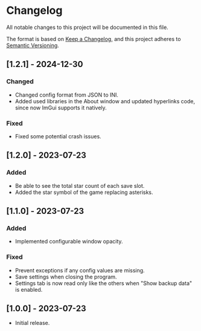 # Changelog
All notable changes to this project will be documented in this file.

The format is based on [Keep a Changelog](https://keepachangelog.com/en/1.0.0/),
and this project adheres to [Semantic Versioning](https://semver.org/spec/v2.0.0.html).

## [1.2.1] - 2024-12-30
### Changed
- Changed config format from JSON to INI.
- Added used libraries in the About window and updated hyperlinks code, since now ImGui supports it natively.
### Fixed
- Fixed some potential crash issues.

## [1.2.0] - 2023-07-23
### Added
- Be able to see the total star count of each save slot.
- Added the star symbol of the game replacing asterisks.

## [1.1.0] - 2023-07-23
### Added
- Implemented configurable window opacity.

### Fixed
- Prevent exceptions if any config values are missing.
- Save settings when closing the program.
- Settings tab is now read only like the others when "Show backup data" is enabled.

## [1.0.0] - 2023-07-23
- Initial release.